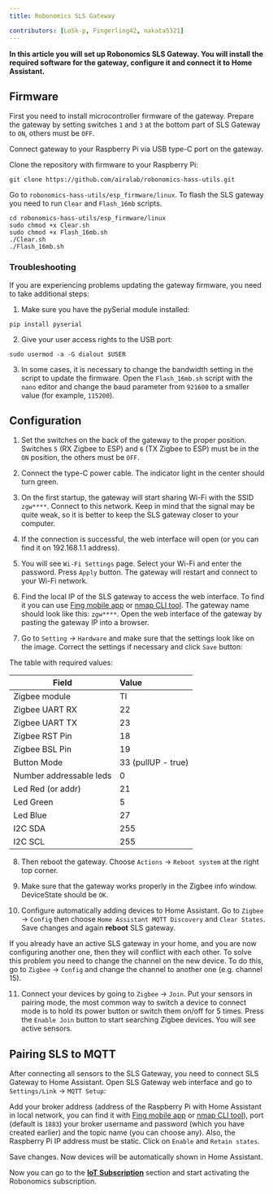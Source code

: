 ```yaml
---
title: Robonomics SLS Gateway

contributors: [LoSk-p, Fingerling42, nakata5321]
---
```


**In this article you will set up Robonomics SLS Gateway. You will install the required software for the gateway, configure it and connect it to Home Assistant.**

<robo-wiki-picture src="home-assistant/sls_gateway.png" />

## Firmware

First you need to install microcontroller firmware of the gateway. Prepare the gateway by setting switches `1` and `3` at the bottom part of SLS Gateway to `ON`, others must be `OFF`.

<robo-wiki-picture src="home-assistant/sls-gateway-13.gif" />

Connect gateway to your Raspberry Pi via USB type-C port on the gateway.

<robo-wiki-picture src="home-assistant/sls-rpi.gif" />

Clone the repository with firmware to your Raspberry Pi:

<code-helper additionalLine="rasppi_username@rasppi_hostname">

```shell
git clone https://github.com/airalab/robonomics-hass-utils.git
```

</code-helper>

Go to `robonomics-hass-utils/esp_firmware/linux`. To flash the SLS gateway you need to run `Clear` and `Flash_16mb` scripts.

<code-helper additionalLine="rasppi_username@rasppi_hostname">

```shell
cd robonomics-hass-utils/esp_firmware/linux
sudo chmod +x Clear.sh
sudo chmod +x Flash_16mb.sh
./Clear.sh
./Flash_16mb.sh
```

</code-helper>

### Troubleshooting

If you are experiencing problems updating the gateway firmware, you need to take additional steps:

1. Make sure you have the pySerial module installed:

<code-helper additionalLine="rasppi_username@rasppi_hostname">

```shell
pip install pyserial
```
</code-helper>

2. Give your user access rights to the USB port:

<code-helper additionalLine="rasppi_username@rasppi_hostname">

```shell
sudo usermod -a -G dialout $USER
```
</code-helper>

3. In some cases, it is necessary to change the bandwidth setting in the script to update the firmware. Open the `Flash_16mb.sh` script with the `nano` editor and change the baud parameter from `921600` to a smaller value (for example, `115200`).

## Configuration

1. Set the switches on the back of the gateway to the proper position. Switches `5` (RX Zigbee to ESP) and `6` (TX Zigbee to ESP) must be in the `ON` position, the others must be `OFF`. 

<robo-wiki-picture src="home-assistant/sls-gateway-56.gif" />

2. Connect the type-C power cable. The indicator light in the center should turn green.

<robo-wiki-picture src="home-assistant/sls-gateway-connect.gif" />

3. On the first startup, the gateway will start sharing Wi-Fi with the SSID `zgw****`. Connect to this network. Keep in mind that the signal may be quite weak, so it is better to keep the SLS gateway closer to your computer. 

<robo-wiki-picture src="home-assistant/sls-gateway-wifi.gif" />

4. If the connection is successful, the web interface will open (or you can find it on 192.168.1.1 address). 

5. You will see `Wi-Fi Settings` page. Select your Wi-Fi and enter the password. Press `Apply` button. The gateway will restart and connect to your Wi-Fi network. 

<robo-wiki-video local src="sls-gateway-wifi.mp4" />

6. Find the local IP of the SLS gateway to access the web interface. To find it you can use [Fing mobile app](https://www.fing.com/products) or [nmap CLI tool](https://vitux.com/find-devices-connected-to-your-network-with-nmap/). The gateway name should look like this: `zgw****`. Open the web interface of the gateway by pasting the gateway IP into a browser.

7. Go to `Setting` -> `Hardware` and make sure that the settings look like on the image. Correct the settings if necessary and click `Save` button:

<robo-wiki-video controls local src="sls-gateway-hardware.mp4" />

The table with required values:

| Field                    | Value              |
|--------------------------|:-------------------|
| Zigbee module            | TI                 |
| Zigbee UART RX           | 22                 |
| Zigbee UART TX           | 23                 |
| Zigbee RST Pin           | 18                 |
| Zigbee BSL Pin           | 19                 |
| Button Mode              | 33 (pullUP - true) |
| Number addressable leds  | 0                  |
| Led Red (or addr)        | 21                 |
| Led Green                | 5                  |
| Led Blue                 | 27                 |
| I2C SDA                  | 255                |
| I2C SCL                  | 255                |

8. Then reboot the gateway. Choose `Actions` -> `Reboot system` at the right top corner.

9. Make sure that the gateway works properly in the Zigbee info window. DeviceState should be `OK`.

10. Configure automatically adding devices to Home Assistant. Go to `Zigbee` -> `Config` then choose `Home Assistant MQTT Discovery` and `Clear States`. Save changes and again **reboot** SLS gateway.

<robo-wiki-note type="warning">

If you already have an active SLS gateway in your home, and you are now configuring another one, then they will conflict with each other. To solve this problem you need to change the channel on the new device. To do this, go to `Zigbee` -> `Config` and change the channel to another one (e.g. channel 15).

</robo-wiki-note>

<robo-wiki-video controls local src="sls-gateway-zigbee.mp4" />

11. Connect your devices by going to `Zigbee` -> `Join`. Put your sensors in pairing mode, the most common way to switch a device to connect mode is to hold its power button or switch them on/off for 5 times. Press the `Enable Join` button to start searching Zigbee devices. You will see active sensors.

<robo-wiki-picture src="home-assistant/switch-device.gif" />

<robo-wiki-video controls local src="sls-gateway-add-devices.mp4" />


## Pairing SLS to MQTT

After connecting all sensors to the SLS Gateway, you need to connect SLS Gateway to Home Assistant. Open SLS Gateway web interface and go to `Settings/Link` -> `MQTT Setup`:


Add your broker address (address of the Raspberry Pi with Home Assistant in local network, you can find it with [Fing mobile app](https://www.fing.com/products) or [nmap CLI tool](https://vitux.com/find-devices-connected-to-your-network-with-nmap/)), port (default is `1883`) your broker username and password (which you have created earlier) and the topic name (you can choose any). Also, the Raspberry Pi IP address must be static. Click on `Enable` and `Retain states`.

<robo-wiki-video controls local src="sls-gateway-mqtt-hass.mp4" />

Save changes. Now devices will be automatically shown in Home Assistant.

Now you can go to the [**IoT Subscription**](/docs/sub-activate) section and start activating the Robonomics subscription.